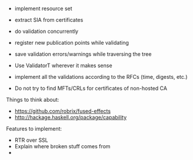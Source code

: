 + implement resource set

+ extract SIA from certificates
+ do validation concurrently 

- register new publication points while validating
- save validation errors/warnings while traversing the tree


- Use ValidatorT wherever it makes sense
- implement all the validations according to the RFCs (time, digests, etc.)

- Do not try to find MFTs/CRLs for certificates of non-hosted CA

Things to think about:

- https://github.com/robrix/fused-effects
- http://hackage.haskell.org/package/capability


Features to implement:
- RTR over SSL 
- Explain where broken stuff comes from
- 